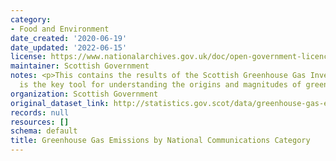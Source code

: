 ```yaml
---
category:
- Food and Environment
date_created: '2020-06-19'
date_updated: '2022-06-15'
license: https://www.nationalarchives.gov.uk/doc/open-government-licence/version/3/
maintainer: Scottish Government
notes: <p>This contains the results of the Scottish Greenhouse Gas Inventory, which
  is the key tool for understanding the origins and magnitudes of greenhouse emissions</p>
organization: Scottish Government
original_dataset_link: http://statistics.gov.scot/data/greenhouse-gas-emissions-by-national-communications-category
records: null
resources: []
schema: default
title: Greenhouse Gas Emissions by National Communications Category
---
```

